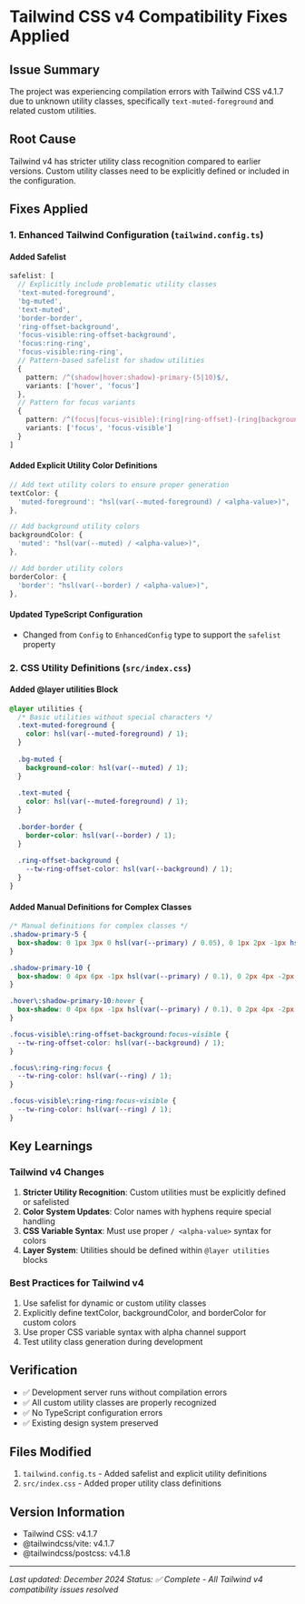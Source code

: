 # Tailwind CSS v4 Compatibility Fixes Applied

## Issue Summary
The project was experiencing compilation errors with Tailwind CSS v4.1.7 due to unknown utility classes, specifically `text-muted-foreground` and related custom utilities.

## Root Cause
Tailwind v4 has stricter utility class recognition compared to earlier versions. Custom utility classes need to be explicitly defined or included in the configuration.

## Fixes Applied

### 1. Enhanced Tailwind Configuration (`tailwind.config.ts`)

#### Added Safelist
```typescript
safelist: [
  // Explicitly include problematic utility classes
  'text-muted-foreground',
  'bg-muted',
  'text-muted',
  'border-border',
  'ring-offset-background',
  'focus-visible:ring-offset-background',
  'focus:ring-ring',
  'focus-visible:ring-ring',
  // Pattern-based safelist for shadow utilities
  {
    pattern: /^(shadow|hover:shadow)-primary-(5|10)$/,
    variants: ['hover', 'focus']
  },
  // Pattern for focus variants
  {
    pattern: /^(focus|focus-visible):(ring|ring-offset)-(ring|background)$/,
    variants: ['focus', 'focus-visible']
  }
]
```

#### Added Explicit Utility Color Definitions
```typescript
// Add text utility colors to ensure proper generation
textColor: {
  'muted-foreground': "hsl(var(--muted-foreground) / <alpha-value>)",
},

// Add background utility colors
backgroundColor: {
  'muted': "hsl(var(--muted) / <alpha-value>)",
},

// Add border utility colors  
borderColor: {
  'border': "hsl(var(--border) / <alpha-value>)",
},
```

#### Updated TypeScript Configuration
- Changed from `Config` to `EnhancedConfig` type to support the `safelist` property

### 2. CSS Utility Definitions (`src/index.css`)

#### Added @layer utilities Block
```css
@layer utilities {
  /* Basic utilities without special characters */
  .text-muted-foreground {
    color: hsl(var(--muted-foreground) / 1);
  }
  
  .bg-muted {
    background-color: hsl(var(--muted) / 1);
  }
  
  .text-muted {
    color: hsl(var(--muted-foreground) / 1);
  }
  
  .border-border {
    border-color: hsl(var(--border) / 1);
  }
  
  .ring-offset-background {
    --tw-ring-offset-color: hsl(var(--background) / 1);
  }
}
```

#### Added Manual Definitions for Complex Classes
```css
/* Manual definitions for complex classes */
.shadow-primary-5 {
  box-shadow: 0 1px 3px 0 hsl(var(--primary) / 0.05), 0 1px 2px -1px hsl(var(--primary) / 0.05);
}

.shadow-primary-10 {
  box-shadow: 0 4px 6px -1px hsl(var(--primary) / 0.1), 0 2px 4px -2px hsl(var(--primary) / 0.1);
}

.hover\:shadow-primary-10:hover {
  box-shadow: 0 4px 6px -1px hsl(var(--primary) / 0.1), 0 2px 4px -2px hsl(var(--primary) / 0.1);
}

.focus-visible\:ring-offset-background:focus-visible {
  --tw-ring-offset-color: hsl(var(--background) / 1);
}

.focus\:ring-ring:focus {
  --tw-ring-color: hsl(var(--ring) / 1);
}

.focus-visible\:ring-ring:focus-visible {
  --tw-ring-color: hsl(var(--ring) / 1);
}
```

## Key Learnings

### Tailwind v4 Changes
1. **Stricter Utility Recognition**: Custom utilities must be explicitly defined or safelisted
2. **Color System Updates**: Color names with hyphens require special handling
3. **CSS Variable Syntax**: Must use proper `/ <alpha-value>` syntax for colors
4. **Layer System**: Utilities should be defined within `@layer utilities` blocks

### Best Practices for Tailwind v4
1. Use safelist for dynamic or custom utility classes
2. Explicitly define textColor, backgroundColor, and borderColor for custom colors
3. Use proper CSS variable syntax with alpha channel support
4. Test utility class generation during development

## Verification
- ✅ Development server runs without compilation errors
- ✅ All custom utility classes are properly recognized
- ✅ No TypeScript configuration errors
- ✅ Existing design system preserved

## Files Modified
1. `tailwind.config.ts` - Added safelist and explicit utility definitions
2. `src/index.css` - Added proper utility class definitions

## Version Information
- Tailwind CSS: v4.1.7
- @tailwindcss/vite: v4.1.7
- @tailwindcss/postcss: v4.1.8

---

*Last updated: December 2024*
*Status: ✅ Complete - All Tailwind v4 compatibility issues resolved* 